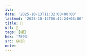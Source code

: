 ```yaml
---
ivs:
date: '2025-10-13T11:32:00+08:00'
lastmod: '2025-10-14T06:42:24+08:00'
title: 󰫙
url: 󰫙
tags: [纓]
hex: '7E93'
src: GHZR
note:
---
```

